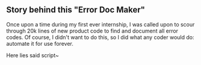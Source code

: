 ## Story behind this "Error Doc Maker"

Once upon a time during my first ever internship, I was called upon to scour through 20k lines of new product code to find and document all error codes.  Of course, I didn't want to do this, so I did what any coder would do: automate it for use forever.

Here lies said script~